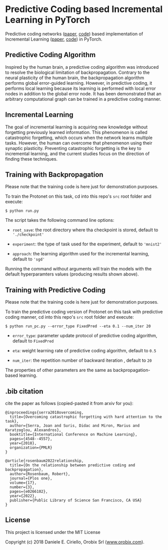 # Predictive Coding based Incremental Learning in PyTorch

Predictive coding networks ([paper](https://arxiv.org/abs/2106.13082), [code](https://github.com/RobertRosenbaum/Torch2PC)) based implementation of Incremental Learning  ([paper](http://proceedings.mlr.press/v80/serra18a/serra18a.pdf), [code](https://github.com/joansj/hat)) in PyTorch. 

## Predictive Coding Algorithm

Inspired by the human brain, a predictive coding algorithm was introduced to resolve the biological limitation of backpropagation. Contrary to the neural plasticity of the human brain, the backpropagation algorithm performs global error-guided learning. However, in predictive coding, it performs local learning because its learning is performed with local error nodes in addition to the global error node. It has been demonstrated that an arbitrary computational graph can be trained in a predictive coding manner.

## Incremental Learning

The goal of incremental learning is acquiring new knowledge without forgetting previously learned information. This phenomenon is called catastrophic forgetting, which occurs when the network learns multiple tasks. However, the human can overcome that phenomenon using their synaptic plasticity. Preventing catastrophic forgetting is the key to incremental learning, and the current studies focus on the direction of finding these techniques.

## Training with Backpropagation

Please note that the training code is here just for demonstration purposes. 

To train the Protonet on this task, cd into this repo's `src` root folder and execute:

    $ python run.py
    
The script takes the following command line options:

- `root_save`: the root directory where tha checkpoint is stored, default to `'./checkpoint'`

- `experiment`: the type of task used for the experiment, default to `'mnist2'`

- `approach`: the learning algorithm used for the incremental learning, default to `'sgd'`

Running the command without arguments will train the models with the default hyperparamters values (producing results shown above).



## Training with Predictive Coding

Please note that the training code is here just for demonstration purposes. 

To train the predictive coding version of Protonet on this task with predictive coding manner, cd into this repo's `src` root folder and execute:

    $ python run_pc.py --error_type FixedPred --eta 0.1 --num_iter 20

- `error_type`: parameter update protocol of predictive coding algorithm, default to `FixedPred`

- `eta`: weight learning rate of predictive coding algorithm, default to `0.5`

- `num_iter`: the repetition number of backward iteration , default to `20`

The properties of other parameters are the same as backpropagation-based learning.


## .bib citation
cite the paper as follows (copied-pasted it from arxiv for you):
    
    @inproceedings{serra2018overcoming,
      title={Overcoming catastrophic forgetting with hard attention to the task},
      author={Serra, Joan and Suris, Didac and Miron, Marius and Karatzoglou, Alexandros},
      booktitle={International Conference on Machine Learning},
      pages={4548--4557},
      year={2018},
      organization={PMLR}
    }
        
    @article{rosenbaum2022relationship,
      title={On the relationship between predictive coding and backpropagation},
      author={Rosenbaum, Robert},
      journal={Plos one},
      volume={17},
      number={3},
      pages={e0266102},
      year={2022},
      publisher={Public Library of Science San Francisco, CA USA}
    }


## License

This project is licensed under the MIT License

Copyright (c) 2018 Daniele E. Ciriello, Orobix Srl (www.orobix.com).